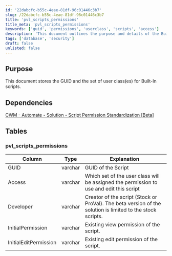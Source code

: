 ```yaml
---
id: '22dabcfc-b55c-4eae-81df-96c01446c3b7'
slug: /22dabcfc-b55c-4eae-81df-96c01446c3b7
title: 'pvl_scripts_permissions'
title_meta: 'pvl_scripts_permissions'
keywords: ['guid', 'permissions', 'userclass', 'scripts', 'access']
description: 'This document outlines the purpose and details of the Built-In Scripts Permissions, including the GUID and user class assignments for script access and editing. It also highlights dependencies and provides a table detailing the structure of the pvl_scripts_permissions table.'
tags: ['database', 'security']
draft: false
unlisted: false
---
```


## Purpose

This document stores the GUID and the set of user class(es) for Built-In scripts.

## Dependencies

[CWM - Automate - Solution - Script Permission Standardization [Beta]](/docs/331d820a-8030-4bcf-9809-c726a85f59f3)

## Tables

### pvl_scripts_permissions

| Column               | Type    | Explanation                                                                                       |
|----------------------|---------|---------------------------------------------------------------------------------------------------|
| GUID                 | varchar | GUID of the Script                                                                                |
| Access               | varchar | Which set of the user class will be assigned the permission to use and edit this script          |
| Developer            | varchar | Creator of the script (Stock or ProVal). The beta version of the solution is limited to the stock scripts. |
| InitialPermission    | varchar | Existing view permission of the script.                                                          |
| InitialEditPermission| varchar | Existing edit permission of the script.                                                           |


